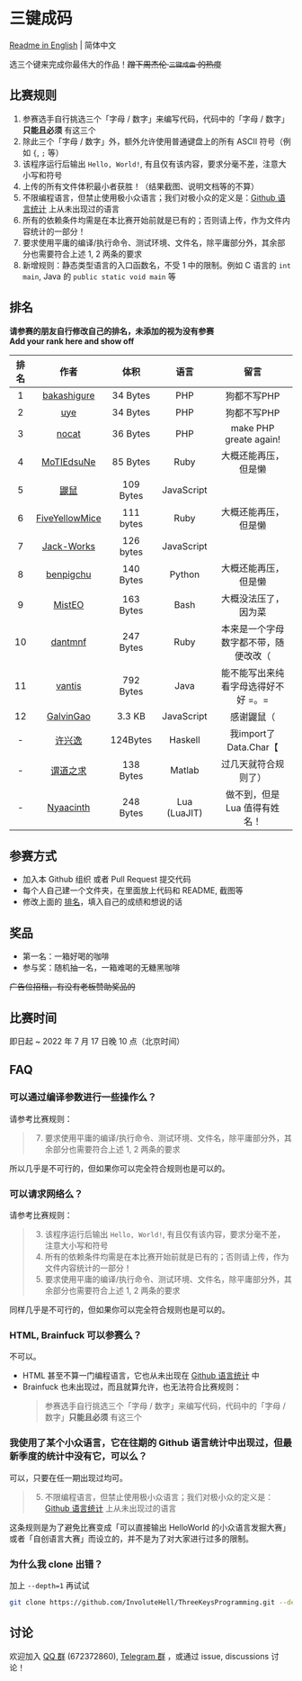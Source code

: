 # 三键成码

[Readme in English](README-EN.md) | 简体中文

选三个键来完成你最伟大的作品！~~蹭下周杰伦 `三键成曲` 的热度~~

## 比赛规则

1. 参赛选手自行挑选三个「字母 / 数字」来编写代码，代码中的「字母 / 数字」**只能且必须** 有这三个
2. 除此三个「字母 / 数字」外，额外允许使用普通键盘上的所有 ASCII 符号（例如 `{`, `;` 等）
3. 该程序运行后输出 `Hello, World!`, 有且仅有该内容，要求分毫不差，注意大小写和符号
4. 上传的所有文件体积最小者获胜！（结果截图、说明文档等的不算）
5. 不限编程语言，但禁止使用极小众语言；我们对极小众的定义是：[Github 语言统计](https://madnight.github.io/githut/#/pull_requests/2022/1) 上从未出现过的语言
6. 所有的依赖条件均需是在本比赛开始前就是已有的；否则请上传，作为文件内容统计的一部分！
7. 要求使用平庸的编译/执行命令、测试环境、文件名，除平庸部分外，其余部分也需要符合上述 1, 2 两条的要求
8. 新增规则：静态类型语言的入口函数名，不受 1 中的限制。例如 C 语言的 `int main`, Java 的 `public static void main` 等

## 排名

**请参赛的朋友自行修改自己的排名，未添加的视为没有参赛**  
**Add your rank here and show off**

| 排名 |                             作者                             |   体积    |       语言       |  留言 |
| :--: | :----------------------------------------------------------: | :-------: | :--------------: | :--------------: |
|  1   | [bakashigure](https://github.com/InvoluteHell/ThreeKeysProgramming/tree/master/bakashigure) |  34 Bytes  |       PHP        | 狗都不写PHP |
|  2   | [uye](https://github.com/InvoluteHell/ThreeKeysProgramming/blob/master/uye/) |  34 Bytes  |       PHP        | 狗都不写PHP |
|  3   | [nocat](https://github.com/InvoluteHell/ThreeKeysProgramming/tree/master/nocat) |  36 Bytes  |       PHP        | make PHP greate again!|
|  4   | [MoTIEdsuNe](https://github.com/InvoluteHell/ThreeKeysProgramming/tree/master/MoTIEdsuNe)| 85 Bytes | Ruby | 大概还能再压，但是懒 |
|  5   | [鼹鼠](https://github.com/InvoluteHell/ThreeKeysProgramming/tree/master/%E9%BC%B9%E9%BC%A0) |  109 Bytes  |       JavaScript        | |
|  6   | [FiveYellowMice](https://github.com/InvoluteHell/ThreeKeysProgramming/tree/master/FiveYellowMice) |  111 bytes  |     Ruby     |  大概还能再压，但是懒 |
|  7   | [Jack-Works](https://github.com/InvoluteHell/ThreeKeysProgramming/tree/master/Jack-Works) |  126 bytes  |       JavaScript        |  |
|  8   | [benpigchu](https://github.com/InvoluteHell/ThreeKeysProgramming/tree/master/benpigchu) |  140 Bytes  |       Python        | 大概还能再压，但是懒 |
|  9   | [MistEO](https://github.com/InvoluteHell/ThreeKeysProgramming/tree/master/misteo) |  163 Bytes  |       Bash        | 大概没法压了，因为菜 |
|  10   | [dantmnf](https://github.com/InvoluteHell/ThreeKeysProgramming/tree/master/dantmnf) |  247 Bytes  |       Ruby        | 本来是一个字母数字都不带，随便改改（ |
|  11  | [vantis](https://github.com/InvoluteHell/ThreeKeysProgramming/tree/master/vantis) | 792 Bytes | Java | 能不能写出来纯看字母选得好不好 =。= |
|  12  | [GalvinGao](https://github.com/InvoluteHell/ThreeKeysProgramming/tree/master/GalvinGao) |  3.3 KB  |       JavaScript        | 感谢鼹鼠（ |
|  -   | [许兴逸](https://github.com/InvoluteHell/ThreeKeysProgramming/tree/master/%E8%AE%B8%E5%85%B4%E9%80%B8) | 124Bytes | Haskell | 我import了Data.Char【
|  -   | [谓道之求](https://github.com/InvoluteHell/ThreeKeysProgramming/tree/master/%E8%B0%93%E9%81%93%E4%B9%8B%E6%B1%82) |  138 Bytes |       Matlab        |   过几天就符合规则了） |
|  -   | [Nyaacinth](https://github.com/InvoluteHell/ThreeKeysProgramming/tree/master/Nyaacinth) |  248 Bytes |       Lua (LuaJIT)        |   做不到，但是 Lua 值得有姓名！ |

## 参赛方式

- 加入本 Github 组织 或者 Pull Request 提交代码
- 每个人自己建一个文件夹，在里面放上代码和 README, 截图等
- 修改上面的 [排名](#排名)，填入自己的成绩和想说的话

## 奖品

- 第一名：一箱好喝的咖啡
- 参与奖：随机抽一名，一箱难喝的无糖黑咖啡

~~广告位招租，有没有老板赞助奖品的~~

## 比赛时间

即日起 ~ 2022 年 7 月 17 日晚 10 点（北京时间）

## FAQ

### 可以通过编译参数进行一些操作么？

请参考比赛规则：

> 7. 要求使用平庸的编译/执行命令、测试环境、文件名，除平庸部分外，其余部分也需要符合上述 1, 2 两条的要求

所以几乎是不可行的，但如果你可以完全符合规则也是可以的。

### 可以请求网络么？

请参考比赛规则：

> 3. 该程序运行后输出 `Hello, World!`, 有且仅有该内容，要求分毫不差，注意大小写和符号
> 6. 所有的依赖条件均需是在本比赛开始前就是已有的；否则请上传，作为文件内容统计的一部分！
> 7. 要求使用平庸的编译/执行命令、测试环境、文件名，除平庸部分外，其余部分也需要符合上述 1, 2 两条的要求

同样几乎是不可行的，但如果你可以完全符合规则也是可以的。

### HTML, Brainfuck 可以参赛么？

不可以。

- HTML 甚至不算一门编程语言，它也从未出现在 [Github 语言统计](https://madnight.github.io/githut/#/pull_requests/2022/1) 中
- Brainfuck 也未出现过，而且就算允许，也无法符合比赛规则：  
  > 参赛选手自行挑选三个「字母 / 数字」来编写代码，代码中的「字母 / 数字」**只能且必须** 有这三个

### 我使用了某个小众语言，它在往期的 Github 语言统计中出现过，但最新季度的统计中没有它，可以么？

可以，只要在任一期出现过均可。

> 5. 不限编程语言，但禁止使用极小众语言；我们对极小众的定义是：[Github 语言统计](https://madnight.github.io/githut/#/pull_requests/2022/1) 上从未出现过的语言

这条规则是为了避免比赛变成「可以直接输出 HelloWorld 的小众语言发掘大赛」或者「自创语言大赛」而设立的，并不是为了对大家进行过多的限制。

### 为什么我 clone 出错？

加上 `--depth=1` 再试试

```bash
git clone https://github.com/InvoluteHell/ThreeKeysProgramming.git --depth=1
```

## 讨论

欢迎加入 [QQ 群](https://jq.qq.com/?_wv=1027&k=8aBWumWU) (672372860), [Telegram 群](https://t.me/+NjDljiDRrpI4NTU1) ，或通过 issue, discussions 讨论！
